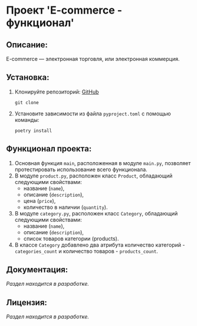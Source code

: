 # Проект 'E-commerce - функционал'

## Описание:

E-commerce  — электронная торговля, или электронная коммерция.

## Установка:

1. Клонируйте репозиторий:
    [GitHub](<https://github.com/Tishina-az/Modul_4_project.git>)
    ```
    git clone
    ```
2. Установите зависимости из файла `pyproject.toml` с помощью команды:
    ```
    poetry install
    ```

## Функционал проекта:

1. Основная функция `main`, расположенная в модуле `main.py`, позволяет протестировать использование всего функционала.
2. В модуле `product.py`, расположен класс `Product`, обладающий следующими свойствами:
   - название (`name`),
   - описание (`description`),
   - цена (`price`),
   - количество в наличии (`quantity`).
3. В модуле `category.py`, расположен класс `Category`, обладающий следующими свойствами:
   - название (`name`),
   - описание (`description`),
   - список товаров категории (products).
4. В классе `Category` добавлено два атрибута количество категорий - `categories_count` и количество товаров - `products_count`.

## Документация:

*Раздел находится в разработке.*

## Лицензия:

*Раздел находится в разработке.*
